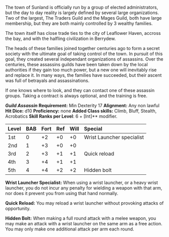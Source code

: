 The town of Sunland is officially run by a group of elected administrators, but the day to day reality is largely defined by several large organizations. Two of the largest, The Traders Guild and the Mages Guild, both have large membership, but they are both mainly controlled by 3 wealthy families.

The town itself has close trade ties to the city of Leaflower Haven, accross the bay, and with the halfling civilization in Berrydew.

The heads of these families joined together centuries ago to form a secret society with the ultimate goal of taking control of the town.  In pursuit of this goal, they created several independant organizations of assassins.  Over the centuries, these assassins guilds have been taken down by the local authorities if they gain too much power, but a new one will inevitably rise and replace it.   In many ways, the families have succeeded, but their ascent was full of betrayals and assassinations.

If one knows where to look, and they can contact one of these assassin groups.  Taking a contract is always optional, and the training is free.

***Guild Assassin***
**Requirement:** Min Dexterity 17
**Alignment:**  Any non lawful
**Hit Dice:** d10
**Proficiency:** none
**Added Class skills:** Climb, Bluff, Stealth, Acrobatics
**Skill Ranks per Level**: 6 + [Int]** modifier.

|**Level**|**BAB**|**Fort**|**Ref**|**Will**|**Special**|
| :- | :- | :- | :- | :- | :- |
|1st|0|+2|+0|+0|Wrist Launcher specialist|
|2nd|1|+3|+0|+0||
|3rd|2|+3|+1|+1|Quick reload|
|4th|3|+4|+1|+1||
|5th|4|+4|+2|+2|Hidden bolt|

**Wrist Launcher Specialist:**  When using a wrist launcher, or a heavy wrist launcher, you do not incur any penalty for wielding a weapon with that arm, nor does it prevent you from using that hand normally.

**Quick Reload:** You may reload a wrist launcher without provoking attacks of opportunity.

**Hidden Bolt:**  When making a full round attack with a melee weapon, you may make an attack with a wrist launcher on the same arm as a free action.   You may only make one additional attack per arm each round.

